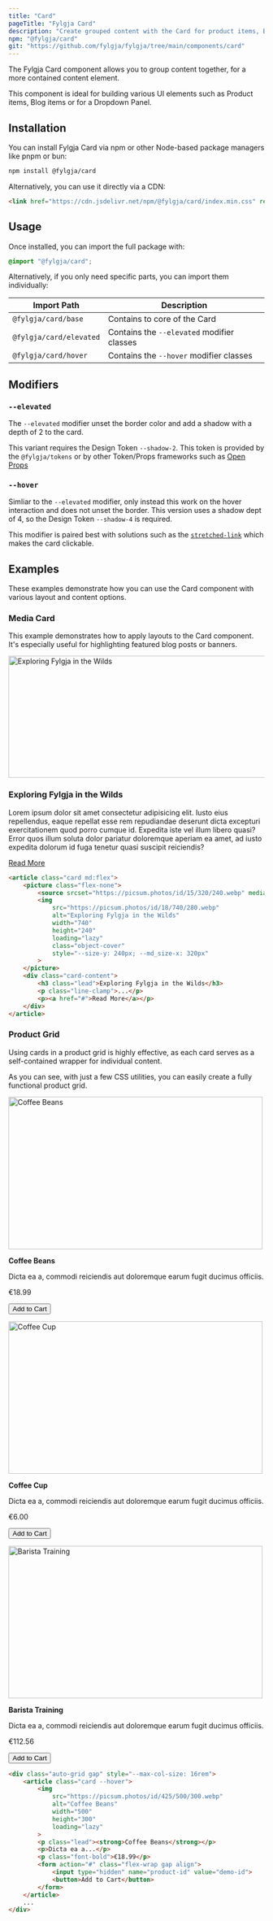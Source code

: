 ```yaml
---
title: "Card"
pageTitle: "Fylgja Card"
description: "Create grouped content with the Card for product items, Blog items or for a Dropdown Panel"
npm: "@fylgja/card"
git: "https://github.com/fylgja/fylgja/tree/main/components/card"
---
```


The Fylgja Card component allows you to group content together, for a more contained content element.

This component is ideal for building various UI elements such as
Product items, Blog items or for a Dropdown Panel.

## Installation

You can install Fylgja Card via npm or other Node-based package managers like pnpm or bun:

```bash
npm install @fylgja/card
```

Alternatively, you can use it directly via a CDN:

```html
<link href="https://cdn.jsdelivr.net/npm/@fylgja/card/index.min.css" rel="stylesheet">
```

## Usage

Once installed, you can import the full package with:

```css
@import "@fylgja/card";
```

Alternatively, if you only need specific parts, you can import them individually:

| Import Path             | Description                                |
| ----------------------- | ------------------------------------------ |
| `@fylgja/card/base`     | Contains to core of the Card               |
| `@fylgja/card/elevated` | Contains the `--elevated` modifier classes |
| `@fylgja/card/hover`    | Contains the `--hover` modifier classes    |

## Modifiers

### `--elevated`

The `--elevated` modifier unset the border color and add a shadow with a depth of 2 to the card.

This variant requires the Design Token `--shadow-2`.
This token is provided by the `@fylgja/tokens` or by other Token/Props frameworks such as [Open Props](https://open-props.style/)

### `--hover`

Simliar to the `--elevated` modifier, only instead this work on the hover interaction and does not unset the border.
This version uses a shadow dept of 4, so the Design Token `--shadow-4` is required.

This modifier is paired best with solutions such as the [`stretched-link`](https://fylgja.dev/library/utilities/#stretched-link) which makes the card clickable.

## Examples

These examples demonstrate how you can use the Card component with various layout and content options.

### Media Card

This example demonstrates how to apply layouts to the Card component.
It's especially useful for highlighting featured blog posts or banners.

<article class="card md:flex">
	<picture class="flex-none">
		<source srcset="https://picsum.photos/id/15/320/240.webp" media="(width >= 768px)">
		<img
			src="https://picsum.photos/id/18/740/280.webp"
			alt="Exploring Fylgja in the Wilds"
			width="740"
			height="240"
			loading="lazy"
			class="object-cover"
			style="--size-y: 240px; --md_size-x: 320px"
		>
	</picture>
	<div class="card-content">
		<h3 class="lead">Exploring Fylgja in the Wilds</h3>
		<p class="line-clamp">
			Lorem ipsum dolor sit amet consectetur adipisicing elit. Iusto eius repellendus, eaque repellat esse rem repudiandae deserunt dicta excepturi exercitationem quod porro cumque id. Expedita iste vel illum libero quasi? Error quos illum soluta dolor pariatur doloremque aperiam ea amet, ad iusto expedita dolorum id fuga tenetur quasi suscipit reiciendis?
		</p>
		<p><a href="#">Read More</a></p>
	</div>
</article>

```html
<article class="card md:flex">
	<picture class="flex-none">
		<source srcset="https://picsum.photos/id/15/320/240.webp" media="(width >= 768px)">
		<img
			src="https://picsum.photos/id/18/740/280.webp"
			alt="Exploring Fylgja in the Wilds"
			width="740"
			height="240"
			loading="lazy"
			class="object-cover"
			style="--size-y: 240px; --md_size-x: 320px"
		>
	</picture>
	<div class="card-content">
		<h3 class="lead">Exploring Fylgja in the Wilds</h3>
		<p class="line-clamp">...</p>
		<p><a href="#">Read More</a></p>
	</div>
</article>
```

### Product Grid

Using cards in a product grid is highly effective, as each card serves as a self-contained wrapper for individual content.

As you can see, with just a few CSS utilities, you can easily create a fully functional product grid.

<div class="auto-grid gap" style="--max-col-size: 16rem">
	<article class="card --hover">
		<img
			src="https://picsum.photos/id/425/500/300.webp"
			alt="Coffee Beans"
			width="500"
			height="300"
			loading="lazy"
		/>
		<p class="lead"><strong>Coffee Beans</strong></p>
		<p>Dicta ea a, commodi reiciendis aut doloremque earum fugit ducimus officiis.</p>
		<p class="font-bold">€18.99</p>
		<form action="#" class="flex-wrap gap align">
			<input type="hidden" name="product-id" value="demo-id">
			<button>Add to Cart</button>
		</form>
	</article>
	<article class="card --hover">
		<img
			src="https://picsum.photos/id/30/500/300.webp"
			alt="Coffee Cup"
			width="500"
			height="300"
			loading="lazy"
		/>
		<p class="lead"><strong>Coffee Cup</strong></p>
		<p>Dicta ea a, commodi reiciendis aut doloremque earum fugit ducimus officiis.</p>
		<p class="font-bold">€6.00</p>
		<form action="#" class="flex-wrap gap align">
			<input type="hidden" name="product-id" value="demo-id">
			<button>Add to Cart</button>
		</form>
	</article>
	<article class="card --hover">
		<img
			src="https://picsum.photos/id/42/500/300.webp"
			alt="Barista Training"
			width="500"
			height="300"
			loading="lazy"
		/>
		<p class="lead"><strong>Barista Training</strong></p>
		<p>Dicta ea a, commodi reiciendis aut doloremque earum fugit ducimus officiis.</p>
		<p class="font-bold">€112.56</p>
		<form action="#" class="flex-wrap gap align">
			<input type="hidden" name="product-id" value="demo-id">
			<button>Add to Cart</button>
		</form>
	</article>
</div>

```html
<div class="auto-grid gap" style="--max-col-size: 16rem">
	<article class="card --hover">
		<img
			src="https://picsum.photos/id/425/500/300.webp"
			alt="Coffee Beans"
			width="500"
			height="300"
			loading="lazy"
		>
		<p class="lead"><strong>Coffee Beans</strong></p>
		<p>Dicta ea a...</p>
		<p class="font-bold">€18.99</p>
		<form action="#" class="flex-wrap gap align">
			<input type="hidden" name="product-id" value="demo-id">
			<button>Add to Cart</button>
		</form>
	</article>
	...
</div>
```
